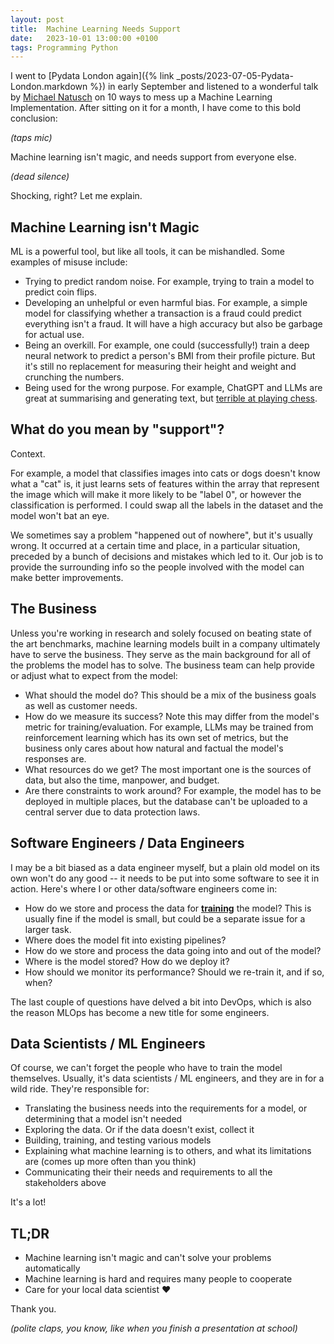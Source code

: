 ```yaml
---
layout: post
title:  Machine Learning Needs Support
date:   2023-10-01 13:00:00 +0100
tags: Programming Python
---
```


I went to [Pydata London again]({% link _posts/2023-07-05-Pydata-London.markdown %}) in early September and listened to a wonderful talk by [Michael Natusch](https://www.linkedin.com/in/cumulyst/?originalSubdomain=uk) on 10 ways to mess up a Machine Learning Implementation. After sitting on it for a month, I have come to this bold conclusion:

_(taps mic)_

Machine learning isn't magic, and needs support from everyone else.

_(dead silence)_

Shocking, right? Let me explain.

## Machine Learning isn't Magic

ML is a powerful tool, but like all tools, it can be mishandled. Some examples of misuse include:

-   Trying to predict random noise. For example, trying to train a model to predict coin flips.
-   Developing an unhelpful or even harmful bias. For example, a simple model for classifying whether a transaction is a fraud could predict everything isn't a fraud. It will have a high accuracy but also be garbage for actual use.
-   Being an overkill. For example, one could (successfully!) train a deep neural network to predict a person's BMI from their profile picture. But it's still no replacement for measuring their height and weight and crunching the numbers.
-   Being used for the wrong purpose. For example, ChatGPT and LLMs are great at summarising and generating text, but [terrible at playing chess](https://www.reddit.com/r/AnarchyChess/comments/10ydnbb/i_placed_stockfish_white_against_chatgpt_black/).

## What do you mean by "support"?

Context.

For example, a model that classifies images into cats or dogs doesn't know what a "cat" is, it just learns sets of features within the array that represent the image which will make it more likely to be "label 0", or however the classification is performed. I could swap all the labels in the dataset and the model won't bat an eye.

We sometimes say a problem "happened out of nowhere", but it's usually wrong. It occurred at a certain time and place, in a particular situation, preceded by a bunch of decisions and mistakes which led to it. Our job is to provide the surrounding info so the people involved with the model can make better improvements.

## The Business

Unless you're working in research and solely focused on beating state of the art benchmarks, machine learning models built in a company ultimately have to serve the business. They serve as the main background for all of the problems the model has to solve. The business team can help provide or adjust what to expect from the model:

-   What should the model do? This should be a mix of the business goals as well as customer needs.
-   How do we measure its success? Note this may differ from the model's metric for training/evaluation. For example, LLMs may be trained from reinforcement learning which has its own set of metrics, but the business only cares about how natural and factual the model's responses are.
-   What resources do we get? The most important one is the sources of data, but also the time, manpower, and budget.
-   Are there constraints to work around? For example, the model has to be deployed in multiple places, but the database can't be uploaded to a central server due to data protection laws.

## Software Engineers / Data Engineers

I may be a bit biased as a data engineer myself, but a plain old model on its own won't do any good -- it needs to be put into some software to see it in action. Here's where I or other data/software engineers come in:

-   How do we store and process the data for **<u>training</u>** the model? This is usually fine if the model is small, but could be a separate issue for a larger task.
-   Where does the model fit into existing pipelines?
-   How do we store and process the data going into and out of the model?
-   Where is the model stored? How do we deploy it?
-   How should we monitor its performance? Should we re-train it, and if so, when?

The last couple of questions have delved a bit into DevOps, which is also the reason MLOps has become a new title for some engineers.

## Data Scientists / ML Engineers

Of course, we can't forget the people who have to train the model themselves. Usually, it's data scientists / ML engineers, and they are in for a wild ride. They're responsible for:

-   Translating the business needs into the requirements for a model, or determining that a model isn't needed
-   Exploring the data. Or if the data doesn't exist, collect it
-   Building, training, and testing various models
-   Explaining what machine learning is to others, and what its limitations are (comes up more often than you think)
-   Communicating their their needs and requirements to all the stakeholders above

It's a lot!

## TL;DR

-   Machine learning isn't magic and can't solve your problems automatically
-   Machine learning is hard and requires many people to cooperate
-   Care for your local data scientist ❤️

Thank you.

_(polite claps, you know, like when you finish a presentation at school)_
